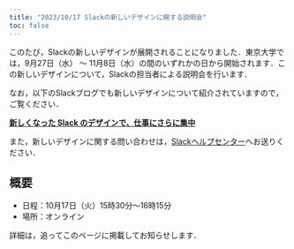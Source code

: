 ```yaml
---
title: "2023/10/17 Slackの新しいデザインに関する説明会"
toc: false
---
```


このたび，Slackの新しいデザインが展開されることになりました．東京大学では，9月27日（水） 〜 11月8日（水）の間のいずれかの日から開始されます．この新しいデザインについて，Slackの担当者による説明会を行います．

なお，以下のSlackブログでも新しいデザインについて紹介されていますので，ご覧ください．

<b class="box center"><a href="https://slack.com/intl/ja-jp/blog/productivity/a-redesigned-slack-built-for-focus">新しくなった Slack のデザインで、仕事にさらに集中</a></b>

また，新しいデザインに関する問い合わせは，[Slackヘルプセンター](https://slack.com/intl/ja-jp/help/requests)へお送りください．

## 概要

- 日程：10月17日（火）15時30分～16時15分
- 場所：オンライン

詳細は，追ってこのページに掲載してお知らせします．
